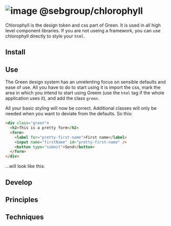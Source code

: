# ![image](https://user-images.githubusercontent.com/548783/120328881-92260380-c2eb-11eb-9f67-12a9a5830761.png) @sebgroup/chlorophyll

Chlorophyll is the design token and css part of Green. It is used in all high level component libraries. If you are not useing a framework, you can use chlorophyll directly to style your `html`.

## Install

## Use

The Green design system has an unrelenting focus on sensible defaults and ease of use. All you have to do to start using it is import the css, mark the area in which you intend to start using Greem (use the `html` tag if the whole application uses it), and add the class `green`.

All your basic styling will now be correct. Additional classes will only be needed when you want to deviate from the defaults. So this:

```html
<div class="green">
  <h2>This is a pretty form</h2>
  <form>
    <label for="pretty-first-name">First name</label>
    <input name="firstName" id="pretty-first-name" />
    <button type="submit">Send</button>
  </form>
</div>
```

...will look like this:

## Develop

## Principles

## Techniques
